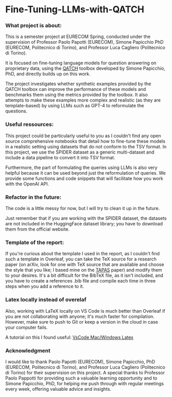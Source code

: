 # Fine-Tuning-LLMs-with-QATCH
### What project is about:
This is a semester project at EURECOM Spring, conducted under the supervision of Professor Paolo Papotti (EURECOM), Simone Papicchio PhD (EURECOM, Politecnico di Torino), and Professor Luca Cagliero (Politecnico di Torino).

It is focused on fine-tuning language models for question answering on proprietary data, using the [QATCH](https://github.com/spapicchio/QATCH) toolbox developed by Simone Papicchio, PhD, and directly builds up on this work.


The project investigates whether synthetic examples provided by the QATCH toolbox can improve the performance of these models and benchmarks them using the metrics provided by the toolbox. It also attempts to make these examples more complex and realistic (as they are template-based) by using LLMs such as GPT-4 to reformulate the questions.

### Useful ressources:
This project could be particularly useful to you as I couldn't find any open source comprehensive notebooks that detail how to fine-tune these models in a realistic setting using datasets that do not conform to the TSV format. In this project, we use the SPIDER dataset as a generic multi-dataset and include a data pipeline to convert it into TSV format.




Furthermore, the part of formulating the queries using LLMs is also very helpful because it can be used beyond just the reformulation of queries. We provide some functions and code snippets that will facilitate how you work with the OpenAI API.

### Refactor in the future:
The code is a little messy for now, but I will try to clean it up in the future.


Just remember that if you are working with the SPIDER dataset, the datasets are not included in the HuggingFace dataset library; you have to download them from the official website.


### Template of the report:
If you're curious about the template I used in the report, as I couldn't find such a template in Overleaf, you can take the TeX source for a research paper (on arXiv, look for one with TeX source that are available and choose the style that you like; I based mine on the [TAPAS](https://arxiv.org/abs/2004.02349) paper) and modify them to your desires. It's a bit difficult for the BibTeX file, as it isn't included, and you have to create a references .bib file and compile each time in three steps when you add a reference to it.
### Latex locally instead of overelaf
Also, working with LaTeX locally on VS Code is much better than Overleaf if you are not collaborating with anyone; it's much faster for compilation. However, make sure to push to Git or keep a version in the cloud in case your computer fails.

A tutorial on this I found useful:
[VsCode Mac/Windows Latex](https://mathjiajia.github.io/vscode-and-latex/)


### Acknowledgment
I would like to thank Paolo Papotti (EURECOM), Simone Papicchio, PhD (EURECOM, Politecnico di Torino), and Professor Luca Cagliero (Politecnico di Torino) for their supervision on this project. A special thanks to Professor Paolo Pappotti for providing such a valuable learning opportunity and to Simone Papicchio, PhD, for helping me push through with regular meetings every week, offering valuable advice and insights.

